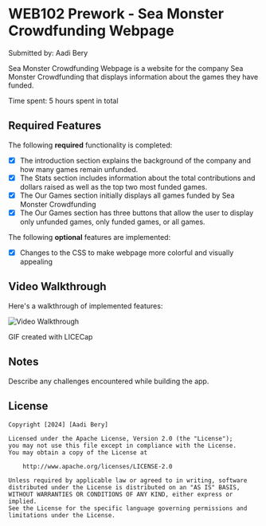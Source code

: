 # WEB102 Prework - Sea Monster Crowdfunding Webpage

Submitted by: Aadi Bery

Sea Monster Crowdfunding Webpage is a website for the company Sea Monster Crowdfunding that displays information about the games they have funded.

Time spent: 5 hours spent in total

## Required Features

The following **required** functionality is completed:

* [x] The introduction section explains the background of the company and how many games remain unfunded.
* [x] The Stats section includes information about the total contributions and dollars raised as well as the top two most funded games.
* [x] The Our Games section initially displays all games funded by Sea Monster Crowdfunding
* [x] The Our Games section has three buttons that allow the user to display only unfunded games, only funded games, or all games.

The following **optional** features are implemented:

* [x] Changes to the CSS to make webpage more colorful and visually appealing

## Video Walkthrough

Here's a walkthrough of implemented features:

<img src = 'web102preworkgif2.gif' title='Video Walkthrough' width='' alt='Video Walkthrough' />

GIF created with LICECap


## Notes

Describe any challenges encountered while building the app.

## License

    Copyright [2024] [Aadi Bery]

    Licensed under the Apache License, Version 2.0 (the "License");
    you may not use this file except in compliance with the License.
    You may obtain a copy of the License at

        http://www.apache.org/licenses/LICENSE-2.0

    Unless required by applicable law or agreed to in writing, software
    distributed under the License is distributed on an "AS IS" BASIS,
    WITHOUT WARRANTIES OR CONDITIONS OF ANY KIND, either express or implied.
    See the License for the specific language governing permissions and
    limitations under the License.

